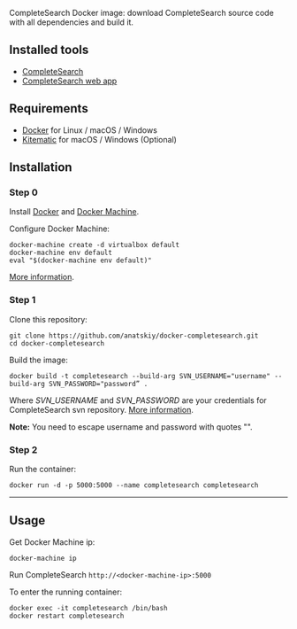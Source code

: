 CompleteSearch Docker image: download CompleteSearch source code with all dependencies and build it.

## Installed tools

* [CompleteSearch](http://ad-wiki.informatik.uni-freiburg.de/completesearch)
* [CompleteSearch web app](https://github.com/anatskiy/CompleteSearch)

## Requirements

* [Docker](https://docs.docker.com/installation/) for Linux / macOS / Windows
* [Kitematic](https://kitematic.com) for macOS / Windows (Optional)

## Installation

### Step 0

Install [Docker](https://docs.docker.com/installation/) and [Docker Machine](https://docs.docker.com/machine/install-machine/).

Configure Docker Machine:
```
docker-machine create -d virtualbox default
docker-machine env default
eval "$(docker-machine env default)"
```
[More information](https://docs.docker.com/machine/get-started/).

### Step 1

Clone this repository:
```
git clone https://github.com/anatskiy/docker-completesearch.git
cd docker-completesearch
```

Build the image:
```
docker build -t completesearch --build-arg SVN_USERNAME="username" --build-arg SVN_PASSWORD="password” .
```
Where *SVN_USERNAME* and *SVN_PASSWORD* are your credentials for CompleteSearch svn repository. [More information](http://ad-wiki.informatik.uni-freiburg.de/completesearch).

**Note:** You need to escape username and password with quotes "".

### Step 2

Run the container:
```
docker run -d -p 5000:5000 --name completesearch completesearch
```

---

## Usage

Get Docker Machine ip:
```
docker-machine ip
```

Run CompleteSearch `http://<docker-machine-ip>:5000`

To enter the running container:
```
docker exec -it completesearch /bin/bash
docker restart completesearch
```
